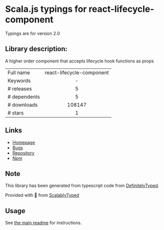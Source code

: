 
# Scala.js typings for react-lifecycle-component

Typings are for version 2.0

## Library description:
A higher order component that accepts lifecycle hook functions as props

|                    |                 |
| ------------------ | :-------------: |
| Full name          | react-lifecycle-component |
| Keywords           | - |
| # releases         | 5 |
| # dependents       | 5 |
| # downloads        | 108147 |
| # stars            | 1 |

## Links
- [Homepage](https://github.com/JamieDixon/react-lifecycle-component#readme)
- [Bugs](https://github.com/JamieDixon/react-lifecycle-component/issues)
- [Repository](https://github.com/JamieDixon/react-lifecycle-component)
- [Npm](https://www.npmjs.com/package/react-lifecycle-component)
    


## Note
This library has been generated from typescript code from [DefinitelyTyped](https://definitelytyped.org).

Provided with :purple_heart: from [ScalablyTyped](https://github.com/oyvindberg/ScalablyTyped)

## Usage
See [the main readme](../../readme.md) for instructions.


